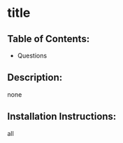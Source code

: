 # title
   ## Table of Contents: 
    
   
   
   * Questions

   ## Description: 
   none
   ## Installation Instructions: 
   all